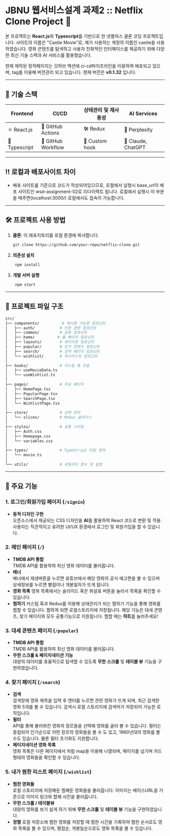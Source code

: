 # JBNU 웹서비스설계 과제2 :: Netflix Clone Project 🎥

본 프로젝트는 **React.js**와 **Typescript**를 기반으로 한 넷플릭스 클론 코딩 프로젝트입니다.
사이트의 이름은 "Castle Movie"로, 제가 사용하는 계정의 이름인 castle을 사용하였습니다.
영화 콘텐츠를 탐색하고 사용자 친화적인 인터페이스를 제공하기 위해 다양한 최신 기술 스택과 AI 서비스를 활용했습니다.

현재 제작된 정적페이지는 깃허브 액션에 ci-cd파이프라인을 이용하여 배포되고 있으며, tag를 이용해 버전관리 되고 있습니다.
현재 버전은 **v0.1.32** 입니다.

---

## 🚀 기술 스택

| **Frontend** | **CI/CD**         | **상태관리 및 재사용성**     | **AI Services**              |
|--------------|-------------------|------------------------------|------------------------------|
| ⚛️ React.js  | 🐙 GitHub Actions | 🛠️ Redux                     | 🤖 Perplexity                |
| 📘 Typescript| 🔄 GitHub Workflow| 🔗 Custom hook               | 🤖 Claude, ChatGPT           |

---

## !! 로컬과 배포사이트 차이

- 배포 사이트를 기준으로 코드가 작성되어있으므로, 로컬에서 실행시 base_url이 배포 사이트인
wsd-assignment-02로 리다이렉트 됩니다. 로컬에서 실행시 이 부분을 떼주면(localhost:3000/) 로컬에서도 접속이 가능합니다.

---

## 🛠️ 프로젝트 사용 방법

1. **클론**: 이 레포지토리를 로컬 환경에 복사합니다.  
   ```bash
   git clone https://github.com/your-repo/netflix-clone.git

2. **의존성 설치**
   ```bash
    npm install

3. **개발 서버 실행**
   ```bash
    npm start

---
## 📂 프로젝트 파일 구조

  ```bash
  src/
  ├── components/          # 재사용 가능한 컴포넌트
  │   ├── auth/           # 인증 관련 컴포넌트
  │   ├── common/         # 공용 컴포넌트
  │   ├── home/          # 홈 페이지 컴포넌트
  │   ├── layouts/        # 레이아웃 컴포넌트
  │   ├── popular/        # 인기 콘텐츠 컴포넌트
  │   ├── search/         # 검색 페이지 컴포넌트
  │   └── wishlist/       # 위시리스트 컴포넌트
  │
  ├── hooks/              # 커스텀 훅 모음
  │   ├── useMovieData.ts
  │   └── useWishlist.ts
  │
  ├── pages/              # 주요 페이지
  │   ├── HomePage.tsx
  │   ├── PopularPage.tsx
  │   ├── SearchPage.tsx
  │   └── WishlistPage.tsx
  │
  ├── store/              # 상태 관리
  │   └── slices/         # Redux 슬라이스
  │
  ├── styles/             # 공통 스타일
  │   ├── Auth.css
  │   ├── Homepage.css
  │   └── variables.css
  │
  ├── types/              # TypeScript 타입 정의
  │   └── movie.ts
  │
  └── utils/              # 유틸리티 함수 및 설정
  ```
---

## 🌟 주요 기능

### 1. 로그인/회원가입 페이지 (`/signin`)
- **동적 디자인 구현**  
  오픈소스에서 제공되는 CSS 디자인을 **AI**를 활용하여 React 코드로 변환 및 적용.  
  사용자는 직관적이고 유려한 UI/UX 환경에서 로그인 및 회원가입을 할 수 있습니다.

### 2. 메인 페이지 (`/`)
- **TMDB API 통합**  
  TMDB API를 활용하여 최신 영화 데이터를 불러옵니다.  
- **배너**  
  배너에서 재생버튼을 누르면 유튜브에서 해당 영화의 공식 예고편을 볼 수 있으며 상세정보를 누르면 별점이나 개봉일자가 뜨게 됩니다.
- **영화 목록**
  영화 목록에서는 슬라이드 혹은 화살표 버튼을 눌러서 목록을 확인할 수 있습니다.
- **찜하기**
  커스텀 훅과 Redux를 이용해 상태관리가 되는 찜하기 기능을 통해 영화를 찜할 수 있습니다. 찜하게 되면 로컬스토리지에 저장됩니다.
  해당 기능은 대세 콘텐츠, 찾기 페이지와 모두 공통기능으로 지원됩니다. 찜할 때는 **하트**를 눌러주세요!

### 3. 대세 콘텐츠 페이지 (`/popular`)
- **TMDB API 통합**  
  TMDB API를 활용하여 최신 영화 데이터를 불러옵니다.  
- **무한 스크롤 & 페이지네이션 기능**  
  대량의 데이터를 효율적으로 탐색할 수 있도록 **무한 스크롤** 및 **테이블 뷰** 기능을 구현하였습니다.

### 4. 찾기 페이지 (`/search`)
- **검색**  
  검색창에 영화 제목을 입력 후 엔터를 누르면 관련 영화가 뜨게 되며, 최근 검색한 영화 5개를 볼 수 있습니다. 검색시 로컬 스토리지에 검색어가 저장되어 가능한 로직입니다.
- **필터**  
  API를 통해 불러와진 영화의 장르들을 선택해 영화를 골라 볼 수 있습니다. 필터는 중첩되어 인기순으로 어떤 장르의 영화들을 볼 수 도 있고, 1960년대의 영화를 볼 수도 있습니다. 물론 필터 초기화도 지원합니다.
- **페이지네이션 영화 목록**  
  영화 목록은 다른 페이지에서 처럼 map을 이용해 나열되며, 페이지를 넘기며 카드 형태의 영화들을 확인할 수 있습니다.

### 5. 내가 찜한 리스트 페이지 (`/wishlist`)
- **찜한 영화들**  
  로컬 스토리지에 저장해둔 찜해둔 영화들을 불러옵니다. 이미지는 베이스URL을 기준으로 이미지 링크와 합해 사진을 불러옵니다.
- **무한 스크롤 / 테이블뷰**  
  대량의 영화를 보기 쉽게 하기 위해 **무한 스크롤** 및 **테이블 뷰** 기능을 구현하였습니다.
- **정렬**
  로컬 저장소에 찜한 영화를 저장할 때 찜한 시간을 기록하여 찜한 순서로도 영화 목록을 볼 수 있으며, 평점순, 개봉일순으로도 영화 목록을 볼 수 있습니다.
  



